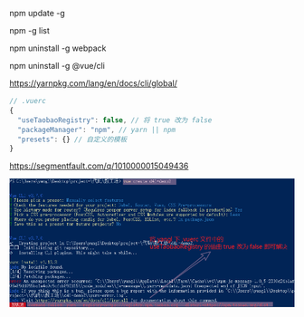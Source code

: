 ﻿npm update -g <package>

npm -g list

npm uninstall -g webpack

npm uninstall -g @vue/cli

https://yarnpkg.com/lang/en/docs/cli/global/

```js
// .vuerc
{
  "useTaobaoRegistry": false, // 将 true 改为 false
  "packageManager": "npm", // yarn || npm
  "presets": {} // 自定义的模板
}
```

<https://segmentfault.com/q/1010000015049436>

![](images/vue&#32;cli3&#32;初始化错误的问题.png)
